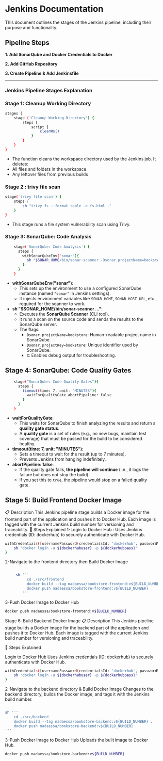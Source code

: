 # Jenkins Documentation
This document outlines the stages of the Jenkins pipeline, including their purpose and functionality.
## Pipeline Steps

**1. Add SonarQube and Docker Credentials to Docker**

**2. Add GitHub Repository**

**3. Create Pipeline & Add Jenkinsfile**

---
### Jenkins Pipeline Stages Explanation

### Stage 1: Cleanup Working Directory
```bash
stages {
    stage ('Cleanup Working Directory') {
        steps {
            script {
                cleanWs()
            }
        }
    }
}
```
- The function cleans the workspace directory used by the Jenkins job.
It deletes:
- All files and folders in the workspace
- Any leftover files from previous builds

### Stage 2 : trivy file scan
``` bash
stage('trivy file scan') {
    steps {
        sh "trivy fs --format table -o fs.html ."
    }
}
```
- This stage runs a file system vulnerability scan using Trivy.

### Stage 3: SonarQube: Code Analysis

```bash
    stage('SonarQube: Code Analysis') {
      steps {
        withSonarQubeEnv("sonar"){
          sh "$SONAR_HOME/bin/sonar-scanner -Dsonar.projectName=bookstore  -Dsonar.projectKey=bookstore -X"
        }
      }
    }
```
- **withSonarQubeEnv("sonar"):**
    - This sets up the environment to use a configured SonarQube instance (named `"sonar"` in Jenkins settings).
    - It injects environment variables like `SONAR_HOME`, `SONAR_HOST_URL`, etc., required for the scanner to work.
- **sh "$SONAR_HOME/bin/sonar-scanner ..."**:
    - Executes the **SonarQube Scanner** (CLI tool).
    - It runs a scan on the source code and sends the results to the SonarQube server.
    - The flags:
        - `Dsonar.projectName=bookstore`: Human-readable project name in SonarQube.
        - `Dsonar.projectKey=bookstore`: Unique identifier used by SonarQube.
        - `X`: Enables debug output for troubleshooting.
## Stage 4: SonarQube: Code Quality Gates
``` bash 
    stage("SonarQube: Code Quality Gates"){
      steps {
        timeout(time: 7, unit: "MINUTES"){
          waitForQualityGate abortPipeline: false
        }
      }
    }
```
- **waitForQualityGate**:
    - This waits for SonarQube to finish analyzing the results and return a **quality gate status**.
    - A **quality gate** is a set of rules (e.g., no new bugs, maintain test coverage) that must be passed for the build to be considered healthy.
- **timeout(time: 7, unit: "MINUTES")**:
    - Sets a timeout to wait for the result (up to 7 minutes).
    - Prevents Jenkins from hanging indefinitely.
- **abortPipeline: false**:
    - If the quality gate fails, **the pipeline will continue** (i.e., it logs the failure but does not stop the build).
    - If you set this to `true`, the pipeline would stop on a failed quality gate.
## Stage 5: Build Frontend Docker Image
  📋 Description
This Jenkins pipeline stage builds a Docker image for the frontend part of the application and pushes it to Docker Hub. Each image is tagged with the current Jenkins build number for versioning and traceability.
 🔧 Steps Explained
1-Login to Docker Hub :
  Uses Jenkins credentials (ID: dockerhub) to securely authenticate with Docker Hub.
``` bash 
withCredentials([usernamePassword(credentialsId: 'dockerhub', passwordVariable: 'dockerhubpass', usernameVariable: 'dockerhubuser')]) {
    sh "docker login -u ${dockerhubuser} -p ${dockerhubpass}"
}
```
2-Navigate to the frontend directory then Build Docker Image
``` bash 

     sh '''
          cd ./src/frontend
          docker build --tag nadaessa/bookstore-frontend:v${BUILD_NUMBER} .
          docker push nadaessa/bookstore-frontend:v${BUILD_NUMBER}
        '''
```
3-Push Docker Image to Docker Hub
``` bash 
docker push nadaessa/bookstore-frontend:v${BUILD_NUMBER}
```
Stage 6: Build Backend Docker Image
📋 Description
This Jenkins pipeline stage builds a Docker image for the backend part of the application and pushes it to Docker Hub. Each image is tagged with the current Jenkins build number for versioning and traceability.

🔧 Steps Explained

Login to Docker Hub
Uses Jenkins credentials (ID: dockerhub) to securely authenticate with Docker Hub.

``` bash
withCredentials([usernamePassword(credentialsId: 'dockerhub', passwordVariable: 'dockerhubpass', usernameVariable: 'dockerhubuser')]) {
    sh "docker login -u ${dockerhubuser} -p ${dockerhubpass}"
}
```
2-Navigate to the backend directory & Build Docker Image
  Changes to the backend directory, builds the Docker image, and tags it with the Jenkins build number.
``` bash

sh '''
    cd ./src/backend
    docker build --tag nadaessa/bookstore-backend:v${BUILD_NUMBER} .
    docker push nadaessa/bookstore-backend:v${BUILD_NUMBER}
'''
```
3-Push Docker Image to Docker Hub
 Uploads the built image to Docker Hub.

``` bash
docker push nadaessa/bookstore-backend:v${BUILD_NUMBER}
```








